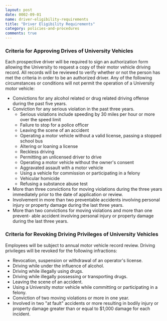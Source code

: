 ```yaml
---
layout: post
date: 0002-09-01
name: driver-eligibility-requirements
title: "Driver Eligibility Requirements"
category: policies-and-procedures
comments: true
---
```


### Criteria for Approving Drives of University Vehicles

Each prospective driver will be required to sign an authorization form allowing the University to request a copy of their motor vehicle driving record. All records will be reviewed to verify whether or not the person has met the criteria in order to be an authorized driver. Any of the following circumstances or conditions will not permit the operation of a University motor vehicle:

- Convictions for any alcohol related or drug related driving offense during the past five years.
- Conviction for any serious violation in the past three years.
	- Serious violations include speeding by 30 miles per hour or more over the speed limit
	- Failure to stop for a police officer
	- Leaving the scene of an accident
	- Operating a motor vehicle without a valid license, passing a stopped school bus
	- Altering or loaning a license
	- Reckless driving
	- Permitting an unlicensed driver to drive
	- Operating a motor vehicle without the owner's consent
	- Aggravated assault with a motor vehicle
	- Using a vehicle for commission or participating in a felony
	- Vehicular homicide
	- Refusing a substance abuse test
- More than three convictions for moving violations during the three years immediately prior to the date of application or review.
- Involvement in more than two preventable accidents involving personal injury
or property damage during the last three years.
- More than two convictions for moving violations and more than one prevent-
able accident involving personal injury or property damage during the last three years.

### Criteria for Revoking Driving Privileges of University Vehicles

Employees will be subject to annual motor vehicle record review. Driving privileges will be revoked for the following infractions:

- Revocation, suspension or withdrawal of an operator's license.
- Driving while under the influence of alcohol.
- Driving while illegally using drugs.
- Driving while illegally possessing or transporting drugs.
- Leaving the scene of an accident.
- Using a University motor vehicle while committing or participating in a felony.
- Conviction of two moving violations or more in one year.
- Involved in two "at fault" accidents or more resulting in bodily injury or property damage greater than or equal to $1,000 damage for each incident.